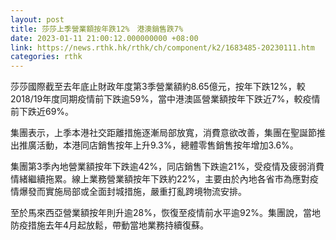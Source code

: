 ```yaml
---
layout: post
title: 莎莎上季營業額按年跌12%　港澳銷售跌7%
date: 2023-01-11 21:00:12.000000000 +08:00
link: https://news.rthk.hk/rthk/ch/component/k2/1683485-20230111.htm
categories: rthk
---
```


莎莎國際截至去年底止財政年度第3季營業額約8.65億元，按年下跌12%，較2018/19年度同期疫情前下跌逾59%，當中港澳區營業額按年下跌近7%，較疫情前下跌近69%。

集團表示，上季本港社交距離措施逐漸局部放寬，消費意欲改善，集團在聖誕節推出推廣活動，本港同店銷售按年上升9.3%，總體零售銷售按年增加3.6%。

集團第3季內地營業額按年下跌逾42%，同店銷售下跌逾21%，受疫情及疲弱消費情緒繼續拖累。線上業務營業額按年下跌約22%，主要由於內地各省市為應對疫情爆發而實施局部或全面封城措施，嚴重打亂跨境物流安排。

至於馬來西亞營業額按年則升逾28%，恢復至疫情前水平逾92%。集團說，當地防疫措施去年4月起放鬆，帶動當地業務持續復蘇。
